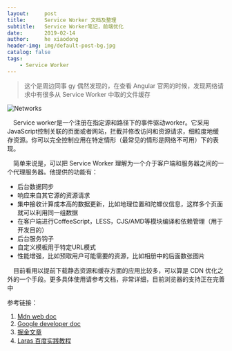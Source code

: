 ```yaml
---
layout:     post
title:      Service Worker 文档及整理
subtitle:   Service Worker笔记，前端优化
date:       2019-02-14
author:     he xiaodong
header-img: img/default-post-bg.jpg
catalog: false
tags:
    - Service Worker
---
```


> 这个是周边同事 gy 偶然发现的，在查看 Angular 官网的时候，发现网络请求中有很多从 Service Worker 中取的文件缓存

![Networks](https://alpha2016.github.io/img/2019-02-14-service-worker.jpg "Service Worker")

&ensp;&ensp;Service worker是一个注册在指定源和路径下的事件驱动worker。它采用JavaScript控制关联的页面或者网站，拦截并修改访问和资源请求，细粒度地缓存资源。你可以完全控制应用在特定情形（最常见的情形是网络不可用）下的表现。

&ensp;&ensp;简单来说是，可以把 Service Worker 理解为一个介于客户端和服务器之间的一个代理服务器。他提供的功能有：
* 后台数据同步
* 响应来自其它源的资源请求
* 集中接收计算成本高的数据更新，比如地理位置和陀螺仪信息，这样多个页面就可以利用同一组数据
* 在客户端进行CoffeeScript，LESS，CJS/AMD等模块编译和依赖管理（用于开发目的）
* 后台服务钩子
* 自定义模板用于特定URL模式
* 性能增强，比如预取用户可能需要的资源，比如相册中的后面数张图片
   
&ensp;&ensp;目前看用以提前下载静态资源和缓存方面的应用比较多，可以算是 CDN 优化之外的一个手段。更多具体使用请参考文档，非常详细，目前浏览器的支持正在完善中

参考链接：
1. [Mdn web doc](https://developer.mozilla.org/zh-CN/docs/Web/API/Service_Worker_API "Service Worker")
2. [Google developer doc](https://developers.google.com/web/fundamentals/primers/service-workers/ "Service Worker")
3. [掘金文章](https://juejin.im/post/5b06a7b3f265da0dd8567513 "Service Worker")
4. [Laras 百度实践教程](https://lavas.baidu.com/pwa/offline-and-cache-loading/service-worker/service-worker-debug "Service Worker")

